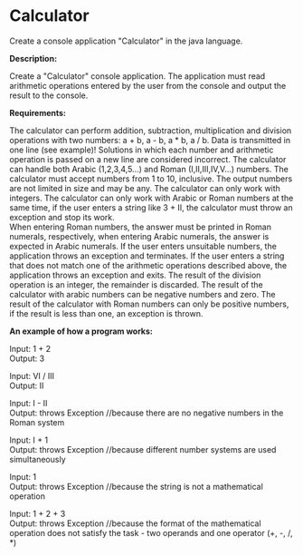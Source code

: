 # Calculator

Create a console application "Calculator" in the java language.

 **Description:**<br>
 
Create a "Calculator" console application. The application must read arithmetic operations entered by the user from the console and output the result to the console.

**Requirements:**<br>

The calculator can perform addition, subtraction, multiplication and division operations with two numbers: a + b, a - b, a * b, a / b. Data is transmitted in one line (see example)! Solutions in which each number and arithmetic operation is passed on a new line are considered incorrect.
The calculator can handle both Arabic (1,2,3,4,5...) and Roman (I,II,III,IV,V...) numbers.
The calculator must accept numbers from 1 to 10, inclusive. The output numbers are not limited in size and may be any.
The calculator can only work with integers.
The calculator can only work with Arabic or Roman numbers at the same time, if the user enters a string like 3 + II, the calculator must throw an exception and stop its work.<br>
When entering Roman numbers, the answer must be printed in Roman numerals, respectively, when entering Arabic numerals, the answer is expected in Arabic numerals.
If the user enters unsuitable numbers, the application throws an exception and terminates.
If the user enters a string that does not match one of the arithmetic operations described above, the application throws an exception and exits.
The result of the division operation is an integer, the remainder is discarded. 
The result of the calculator with arabic numbers can be negative numbers and zero. The result of the calculator with Roman numbers can only be positive numbers, if the result is less than one, an exception is thrown.<br>

**An example of how a program works:**<br>

Input:
1 + 2<br>
Output:
3<br>

Input:
VI / III<br>
Output:
II<br>

Input:
I - II<br>
Output:
throws Exception //because there are no negative numbers in the Roman system<br>

Input:
I + 1<br>
Output:
throws Exception //because different number systems are used simultaneously<br>

Input:
1<br>
Output:
throws Exception //because the string is not a mathematical operation<br>

Input:
1 + 2 + 3<br>
Output:
throws Exception //because the format of the mathematical operation does not satisfy the task - two operands and one operator (+, -, /, *)<br>


